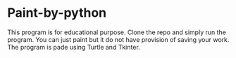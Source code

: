 # Paint-by-python
This program is for educational purpose. Clone the repo and simply run the program. You can just paint but it do not have provision of    saving your work.
 The program is pade using Turtle and Tkinter.
